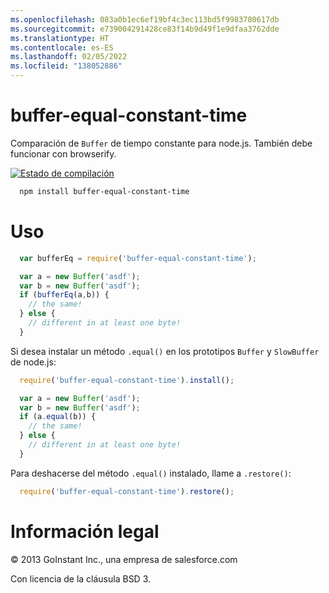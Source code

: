 ```yaml
---
ms.openlocfilehash: 083a0b1ec6ef19bf4c3ec113bd5f9983780617db
ms.sourcegitcommit: e739004291428ce83f14b9d49f1e9dfaa3762dde
ms.translationtype: HT
ms.contentlocale: es-ES
ms.lasthandoff: 02/05/2022
ms.locfileid: "138052886"
---
```

# <a name="buffer-equal-constant-time"></a>buffer-equal-constant-time

Comparación de `Buffer` de tiempo constante para node.js.  También debe funcionar con browserify.

[![Estado de compilación](https://travis-ci.org/goinstant/buffer-equal-constant-time.png?branch=master)](https://travis-ci.org/goinstant/buffer-equal-constant-time)

```sh
  npm install buffer-equal-constant-time
```

# <a name="usage"></a>Uso

```js
  var bufferEq = require('buffer-equal-constant-time');

  var a = new Buffer('asdf');
  var b = new Buffer('asdf');
  if (bufferEq(a,b)) {
    // the same!
  } else {
    // different in at least one byte!
  }
```

Si desea instalar un método `.equal()` en los prototipos `Buffer` y `SlowBuffer` de node.js:

```js
  require('buffer-equal-constant-time').install();

  var a = new Buffer('asdf');
  var b = new Buffer('asdf');
  if (a.equal(b)) {
    // the same!
  } else {
    // different in at least one byte!
  }
```

Para deshacerse del método `.equal()` instalado, llame a `.restore()`:

```js
  require('buffer-equal-constant-time').restore();
```

# <a name="legal"></a>Información legal

&copy; 2013 GoInstant Inc., una empresa de salesforce.com

Con licencia de la cláusula BSD 3.
